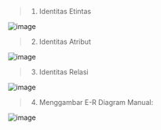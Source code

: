 >1. Identitas Etintas

![image](https://github.com/dhafimuammar/TUGAS-PRAKTIKUM/assets/160202301/49a384ed-38c4-45e2-b9eb-c447ce7b48f6)

>2. Identitas Atribut

![image](https://github.com/dhafimuammar/TUGAS-PRAKTIKUM/assets/160202301/1a017fee-d2ec-476e-a4b2-1a8a543c7ba9)

>3. Identitas Relasi

![image](https://github.com/dhafimuammar/TUGAS-PRAKTIKUM/assets/160202301/9eddca96-d490-4d28-8552-def05ca60f0a)

>4. Menggambar E-R Diagram Manual:

![image](https://github.com/dhafimuammar/TUGAS-PRAKTIKUM/assets/160202301/bfc2b2a0-5c6b-458f-b396-49ec18c19bd6)


